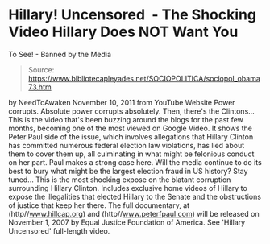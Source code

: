 # Hillary! Uncensored  - The Shocking Video Hillary Does NOT Want You 
To See! - Banned by the Media

> Source: https://www.bibliotecapleyades.net/SOCIOPOLITICA/sociopol_obama73.htm

by
NeedToAwaken
November 10, 2011
from
YouTube Website
Power corrupts. Absolute power corrupts absolutely. Then, there's the
Clintons...
This is the video that's been buzzing around the blogs for the
past few months, becoming one of the most viewed on Google Video.
It shows
the
Peter Paul side of the issue, which involves allegations that
Hillary
Clinton has committed numerous federal election law violations, has lied
about them to cover them up, all culminating in what might be felonious
conduct on her part. Paul makes a strong case here. Will the media continue
to do its best to bury what might be the largest election fraud in US
history? Stay tuned...
This is the most shocking expose on the blatant corruption surrounding
Hillary Clinton.
Includes exclusive home videos of Hillary to
expose the illegalities that elected Hillary to the Senate and the
obstructions of justice that keep her there. The full documentary, at (http//www.hillcap.org)
and (http//www.peterfpaul.com) will be released on November 1, 2007 by
Equal Justice Foundation of America.
See 'Hillary
Uncensored' full-length video.
